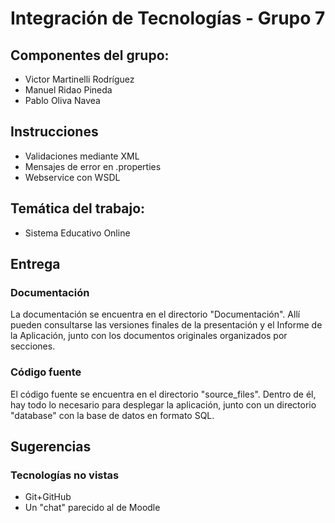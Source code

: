 # Integración de Tecnologías - Grupo 7

## Componentes del grupo:
* Victor Martinelli Rodríguez
* Manuel Ridao Pineda
* Pablo Oliva Navea

## Instrucciones
* Validaciones mediante XML
* Mensajes de error en .properties
* Webservice con WSDL

## Temática del trabajo:
* Sistema Educativo Online
## Entrega

### Documentación

La documentación se encuentra en el directorio "Documentación". Allí pueden consultarse las versiones finales de la presentación y el Informe de la Aplicación, junto con los documentos originales organizados por secciones.

### Código fuente
El código fuente se encuentra en el directorio "source_files". Dentro de él, hay todo lo necesario para desplegar la aplicación, junto con un directorio "database" con la base de datos en formato SQL. 


## Sugerencias

### Tecnologías no vistas

* Git+GitHub
* Un "chat" parecido al de Moodle
